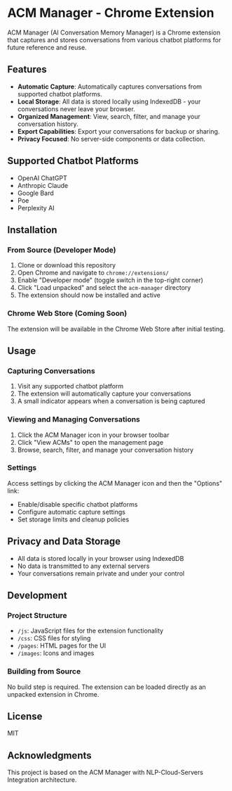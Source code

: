 # ACM Manager - Chrome Extension

ACM Manager (AI Conversation Memory Manager) is a Chrome extension that captures and stores conversations from various chatbot platforms for future reference and reuse.

## Features

- **Automatic Capture**: Automatically captures conversations from supported chatbot platforms.
- **Local Storage**: All data is stored locally using IndexedDB - your conversations never leave your browser.
- **Organized Management**: View, search, filter, and manage your conversation history.
- **Export Capabilities**: Export your conversations for backup or sharing.
- **Privacy Focused**: No server-side components or data collection.

## Supported Chatbot Platforms

- OpenAI ChatGPT
- Anthropic Claude
- Google Bard
- Poe
- Perplexity AI

## Installation

### From Source (Developer Mode)

1. Clone or download this repository
2. Open Chrome and navigate to `chrome://extensions/`
3. Enable "Developer mode" (toggle switch in the top-right corner)
4. Click "Load unpacked" and select the `acm-manager` directory
5. The extension should now be installed and active

### Chrome Web Store (Coming Soon)

The extension will be available in the Chrome Web Store after initial testing.

## Usage

### Capturing Conversations

1. Visit any supported chatbot platform
2. The extension will automatically capture your conversations
3. A small indicator appears when a conversation is being captured

### Viewing and Managing Conversations

1. Click the ACM Manager icon in your browser toolbar
2. Click "View ACMs" to open the management page
3. Browse, search, filter, and manage your conversation history

### Settings

Access settings by clicking the ACM Manager icon and then the "Options" link:

- Enable/disable specific chatbot platforms
- Configure automatic capture settings
- Set storage limits and cleanup policies

## Privacy and Data Storage

- All data is stored locally in your browser using IndexedDB
- No data is transmitted to any external servers
- Your conversations remain private and under your control

## Development

### Project Structure

- `/js`: JavaScript files for the extension functionality
- `/css`: CSS files for styling
- `/pages`: HTML pages for the UI
- `/images`: Icons and images

### Building from Source

No build step is required. The extension can be loaded directly as an unpacked extension in Chrome.

## License

MIT

## Acknowledgments

This project is based on the ACM Manager with NLP-Cloud-Servers Integration architecture. 